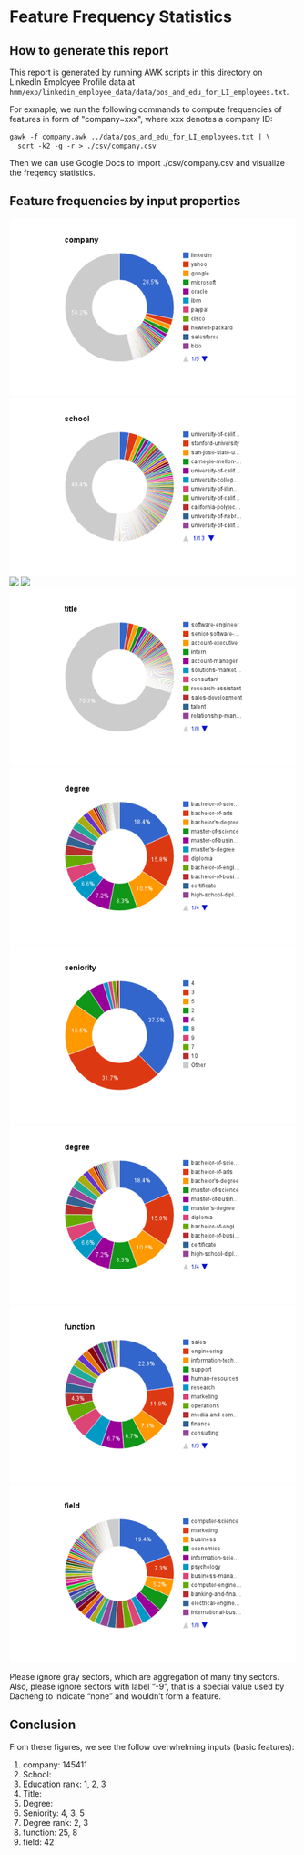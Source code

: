 # Feature Frequency Statistics

## How to generate this report

This report is generated by running AWK scripts in this directory on
LinkedIn Employee Profile data at
`hmm/exp/linkedin_employee_data/data/pos_and_edu_for_LI_employees.txt`.

For exmaple, we run the following commands to compute frequencies of
features in form of "company=xxx", where xxx denotes a company ID:

    gawk -f company.awk ../data/pos_and_edu_for_LI_employees.txt | \
      sort -k2 -g -r > ./csv/company.csv

Then we can use Google Docs to import ./csv/company.csv and visualize
the freqency statistics.

## Feature frequencies by input properties

<img src="./png/company.png" />
<img src="./png/school.png" />
<img src="./png/position.png" />
<img src="./png/edu_rank.png" />
<img src="./png/title.png" />
<img src="./png/degree.png" />
<img src="./png/seniority.png" />
<img src="./png/degree.png" />
<img src="./png/function.png" />
<img src="./png/field.png" />

Please ignore gray sectors, which are aggregation of many tiny
sectors.  Also, please ignore sectors with label “-9”, that is a
special value used by Dacheng to indicate “none” and wouldn’t form a
feature.

## Conclusion

From these figures, we see the follow overwhelming inputs (basic features):

1. company: 145411
1. School:
1. Education rank: 1, 2, 3
1. Title:
1. Degree:
1. Seniority: 4, 3, 5
1. Degree rank: 2, 3
1. function: 25, 8
1. field: 42

